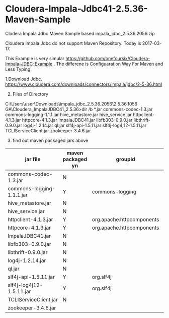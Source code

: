 # Cloudera-Impala-Jdbc41-2.5.36-Maven-Sample
Clodera Impala Jdbc Maven Sample based impala_jdbc_2.5.36.2056.zip 

Cloudera Impala Jdbc do not support Maven Repository. Today is 2017-03-17.

This Example is very simular https://github.com/onefoursix/Cloudera-Impala-JDBC-Example .
The differene is Configuaration Way For Maven and Less Typing.

1.Download Jdbc.
   https://www.cloudera.com/downloads/connectors/impala/jdbc/2-5-36.html 

2. Files of Directory

C:\Users\user\Downloads\impala_jdbc_2.5.36.2056\2.5.36.1056 GA\Cloudera_ImpalaJDBC41_2.5.36>dir /b *.jar
commons-codec-1.3.jar
commons-logging-1.1.1.jar
hive_metastore.jar
hive_service.jar
httpclient-4.1.3.jar
httpcore-4.1.3.jar
ImpalaJDBC41.jar
libfb303-0.9.0.jar
libthrift-0.9.0.jar
log4j-1.2.14.jar
ql.jar
slf4j-api-1.5.11.jar
slf4j-log4j12-1.5.11.jar
TCLIServiceClient.jar
zookeeper-3.4.6.jar

3. find out maven packaged jars above  

jar file                  | maven packaged yn  | groupid                   | artifactId      | version
------------------------- | ------------------ | ------------------------- | --------------- | -------------
commons-codec-1.3.jar     | N                  |                           |                 |
commons-logging-1.1.1.jar | Y                  | commons-logging           | commons-logging | 1.1.1
hive_metastore.jar        | N                  |                           |                 |
hive_service.jar          | N                  |                           |                 |
httpclient-4.1.3.jar      | Y                  | org.apache.httpcomponents | httpclient      | 4.1.3 
httpcore-4.1.3.jar        | Y                  | org.apache.httpcomponents | httpcore        | 4.1.3
ImpalaJDBC41.jar          | N                  |                           |                 |
libfb303-0.9.0.jar        | N                  |                           |                 |
libthrift-0.9.0.jar       | N                  |                           |                 |
log4j-1.2.14.jar          | N                  |                           |                 |
ql.jar                    | N                  |                           |                 |
slf4j-api-1.5.11.jar      | Y                  | org.slf4j                 | slf4j-api       | 1.5.11
slf4j-log4j12-1.5.11.jar  | Y                  | org.slf4j                 | slf4j-log4j12   | 1.5.11
TCLIServiceClient.jar     | N                  |                           |                 |
zookeeper-3.4.6.jar       |                    |                           |                 |




